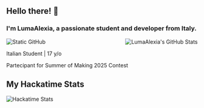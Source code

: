 ## Hello there! 👋

### I'm LumaAlexia, a passionate student and developer from Italy.

<div>
    <img align='right' src="https://github-readme-stats.vercel.app/api?username=LumaAlexia&show_icons=true&title_color=783c00&text_color=af552e&icon_color=783c00&bg_color=f8efd4&cache_seconds=2300" alt="LumaAlexia's GitHub Stats">
    <img src="https://img.shields.io/static/v1?label=Overview&message=LumaAlexia&color=f8efd4&style=for-the-badge&logo=GitHub" alt="Static GitHub">
</div>

<p>Italian Student | 17 y/o</p>
<p>Partecipant for Summer of Making 2025 Contest</p>

## My Hackatime Stats

<img align='center' src='https://github-readme-stats.hackclub.dev/api/wakatime?username=11228&api_domain=hackatime.hackclub.com&theme=gruvbox_light&custom_title=Hackatime+Stats&layout=compact&cache_seconds=0&langs_count=8' alt='Hackatime Stats'>
